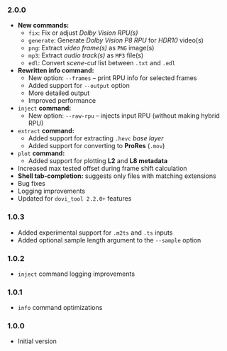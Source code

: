 ### 2.0.0

- **New commands:**
    - `fix`: Fix or adjust _Dolby Vision RPU(s)_
    - `generate`: Generate _Dolby Vision P8 RPU_ for _HDR10_ video(s)
    - `png`: Extract _video frame(s)_ as `PNG` image(s)
    - `mp3`: Extract _audio track(s)_ as `MP3` file(s)
    - `edl`: Convert _scene-cut_ list between `.txt` and `.edl`
- **Rewritten info command:**
    - New option: `--frames` – print RPU info for selected frames
    - Added support for `--output` option
    - More detailed output
    - Improved performance
- `inject` **command:**
    - New option: `--raw-rpu` – injects input RPU (without making hybrid RPU)
- `extract` **command:**
    - Added support for extracting `.hevc` _base layer_
    - Added support for converting to **ProRes** (`.mov`)
- `plot` **command:**
    - Added support for plotting **L2** and **L8 metadata**
- Increased max tested offset during frame shift calculation
- **Shell tab-completion:** suggests only files with matching extensions
- Bug fixes
- Logging improvements
- Updated for `dovi_tool 2.2.0+` features

### 1.0.3

- Added experimental support for `.m2ts` and `.ts` inputs
- Added optional sample length argument to the `--sample` option

### 1.0.2

- `inject` command logging improvements

### 1.0.1

- `info` command optimizations

### 1.0.0

- Initial version